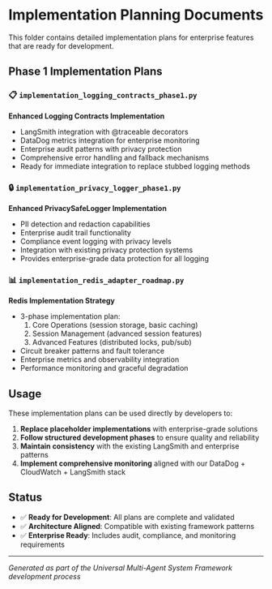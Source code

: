 # Implementation Planning Documents

This folder contains detailed implementation plans for enterprise features that are ready for development.

## Phase 1 Implementation Plans

### 📋 `implementation_logging_contracts_phase1.py`
**Enhanced Logging Contracts Implementation**
- LangSmith integration with @traceable decorators
- DataDog metrics integration for enterprise monitoring
- Enterprise audit patterns with privacy protection
- Comprehensive error handling and fallback mechanisms
- Ready for immediate integration to replace stubbed logging methods

### 🔒 `implementation_privacy_logger_phase1.py`
**Enhanced PrivacySafeLogger Implementation**
- PII detection and redaction capabilities
- Enterprise audit trail functionality
- Compliance event logging with privacy levels
- Integration with existing privacy protection systems
- Provides enterprise-grade data protection for all logging

### 📊 `implementation_redis_adapter_roadmap.py`
**Redis Implementation Strategy**
- 3-phase implementation plan:
  1. Core Operations (session storage, basic caching)
  2. Session Management (advanced session features)
  3. Advanced Features (distributed locks, pub/sub)
- Circuit breaker patterns and fault tolerance
- Enterprise metrics and observability integration
- Performance monitoring and graceful degradation

## Usage

These implementation plans can be used directly by developers to:

1. **Replace placeholder implementations** with enterprise-grade solutions
2. **Follow structured development phases** to ensure quality and reliability
3. **Maintain consistency** with the existing LangSmith and enterprise patterns
4. **Implement comprehensive monitoring** aligned with our DataDog + CloudWatch + LangSmith stack

## Status

- ✅ **Ready for Development**: All plans are complete and validated
- ✅ **Architecture Aligned**: Compatible with existing framework patterns
- ✅ **Enterprise Ready**: Includes audit, compliance, and monitoring requirements

---

*Generated as part of the Universal Multi-Agent System Framework development process*
